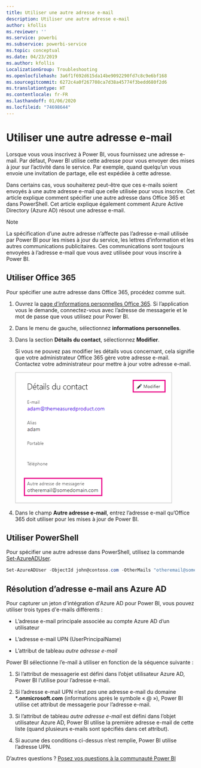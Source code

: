 ```yaml
---
title: Utiliser une autre adresse e-mail
description: Utiliser une autre adresse e-mail
author: kfollis
ms.reviewer: ''
ms.service: powerbi
ms.subservice: powerbi-service
ms.topic: conceptual
ms.date: 04/23/2019
ms.author: kfollis
LocalizationGroup: Troubleshooting
ms.openlocfilehash: 3a6f1f692d615da14be9092290fd7c8c9e6bf168
ms.sourcegitcommit: 6272c4a0f267708ca7d38a45774f3bedd680f2d6
ms.translationtype: HT
ms.contentlocale: fr-FR
ms.lasthandoff: 01/06/2020
ms.locfileid: "74698644"
---
```

# <a name="use-an-alternate-email-address"></a>Utiliser une autre adresse e-mail

Lorsque vous vous inscrivez à Power BI, vous fournissez une adresse e-mail. Par défaut, Power BI utilise cette adresse pour vous envoyer des mises à jour sur l’activité dans le service. Par exemple, quand quelqu’un vous envoie une invitation de partage, elle est expédiée à cette adresse.

Dans certains cas, vous souhaiterez peut-être que ces e-mails soient envoyés à une autre adresse e-mail que celle utilisée pour vous inscrire. Cet article explique comment spécifier une autre adresse dans Office 365 et dans PowerShell. Cet article explique également comment Azure Active Directory (Azure AD) résout une adresse e-mail.

> [!NOTE]
> La spécification d’une autre adresse n’affecte pas l’adresse e-mail utilisée par Power BI pour les mises à jour du service, les lettres d’information et les autres communications publicitaires. Ces communications sont toujours envoyées à l’adresse e-mail que vous avez utilisée pour vous inscrire à Power BI.

## <a name="use-office-365"></a>Utiliser Office 365

Pour spécifier une autre adresse dans Office 365, procédez comme suit.

1. Ouvrez la [page d’informations personnelles Office 365](https://portal.office.com/account/#personalinfo). Si l’application vous le demande, connectez-vous avec l’adresse de messagerie et le mot de passe que vous utilisez pour Power BI.

1. Dans le menu de gauche, sélectionnez **informations personnelles**.

1. Dans la section **Détails du contact**, sélectionnez **Modifier**.

    Si vous ne pouvez pas modifier les détails vous concernant, cela signifie que votre administrateur Office 365 gère votre adresse e-mail. Contactez votre administrateur pour mettre à jour votre adresse e-mail.

    ![Détails du contact](media/service-admin-alternate-email-address-for-power-bi/contact-details.png)

1. Dans le champ **Autre adresse e-mail**, entrez l’adresse e-mail qu’Office 365 doit utiliser pour les mises à jour de Power BI.

## <a name="use-powershell"></a>Utiliser PowerShell

Pour spécifier une autre adresse dans PowerShell, utilisez la commande [Set-AzureADUser](/powershell/module/azuread/set-azureaduser/).

```powershell
Set-AzureADUser -ObjectId john@contoso.com -OtherMails "otheremail@somedomain.com"
```

## <a name="email-address-resolution-in-azure-ad"></a>Résolution d’adresse e-mail ans Azure AD

Pour capturer un jeton d'intégration d'Azure AD pour Power BI, vous pouvez utiliser trois types d'e-mails différents :

* L’adresse e-mail principale associée au compte Azure AD d’un utilisateur

* L’adresse e-mail UPN (UserPrincipalName)

* L’attribut de tableau *autre adresse e-mail*

Power BI sélectionne l’e-mail à utiliser en fonction de la séquence suivante :

1. Si l’attribut de messagerie est défini dans l’objet utilisateur Azure AD, Power BI l’utilise pour l’adresse e-mail.

1. Si l’adresse e-mail UPN n’est *pas* une adresse e-mail du domaine **\*.onmicrosoft.com** (informations après le symbole « \@ »), Power BI utilise cet attribut de messagerie pour l’adresse e-mail.

1. Si l’attribut de tableau *autre adresse e-mail* est défini dans l’objet utilisateur Azure AD, Power BI utilise la première adresse e-mail de cette liste (quand plusieurs e-mails sont spécifiés dans cet attribut).

1. Si aucune des conditions ci-dessus n’est remplie, Power BI utilise l’adresse UPN.

D’autres questions ? [Posez vos questions à la communauté Power BI](https://community.powerbi.com/)
